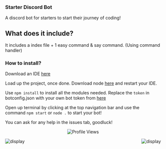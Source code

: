 

<br>

### Starter Discord Bot

A discord bot for starters to start their journey of coding!

## What does it include?

It includes a index file + 1 easy command & say command. (Using command handler)


### How to install?

Download an IDE [here](https://code.visualstudio.com/)

Load up the project, once done. Download node [here](https://nodejs.org/en/) and restart your IDE.

Use `npm install` to install all the modules needed. Replace the `token` in botconfig.json with your own bot token from [here](https://discord.dev)

Open up terminal by clicking at the top navigation bar and use the command `npm start` or `node .` to start your bot!

You can ask for any help in the issues tab, goodluck!



 <p align="center">
    <img src="https://komarev.com/ghpvc/?username=xdisplay" alt="Profile Views">
  </p>
</a>

<p><img align="left" src="https://github-readme-stats.vercel.app/api?username=xdisplay&show_icons=true&theme=cobalt" alt="display" /></p>

<p></p>

<img align="right" src="https://github-readme-stats.vercel.app/api/top-langs/?username=xdisplay&show_icons=true&theme=cobalt" alt="display" />
<p></p>
<h3 align=center> </h3>

